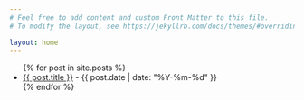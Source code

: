 ```yaml
---
# Feel free to add content and custom Front Matter to this file.
# To modify the layout, see https://jekyllrb.com/docs/themes/#overriding-theme-defaults

layout: home
---
```


<ul>
  {% for post in site.posts %}
    <li>
      <a href="{{ post.url }}">{{ post.title }}</a> - <time datetime="{{ post.date | date: "%Y-%m-%d" }}">{{ post.date | date: "%Y-%m-%d" }}</time>
    </li>
  {% endfor %}
</ul>

